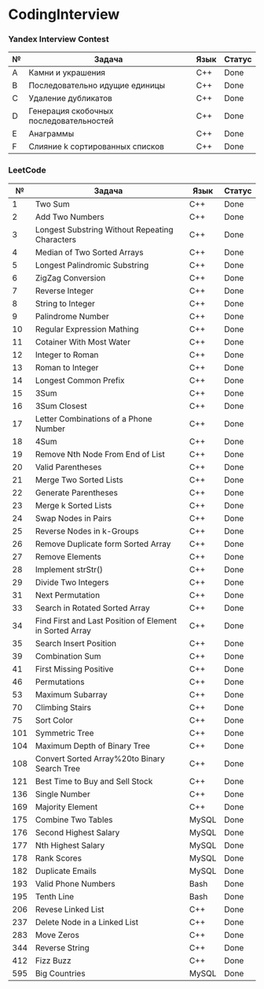 # CodingInterview

### Yandex Interview Contest
|№|Задача|Язык|Статус|
|-|------|----|------|
|A|Камни и украшения|C++|Done|
|B|Последовательно идущие единицы|C++|Done|
|C|Удаление дубликатов|C++|Done|
|D|Генерация скобочных последовательностей|C++|Done|
|E|Анаграммы|C++|Done|
|F|Слияние k сортированных списков|C++|Done|

### LeetCode
|№|Задача|Язык|Статус|
|-|------|----|------|
|1|Two Sum|C++|Done|
|2|Add Two Numbers|C++|Done|
|3|Longest Substring Without Repeating Characters|C++|Done|
|4|Median of Two Sorted Arrays|C++|Done|
|5|Longest Palindromic Substring|C++|Done|
|6|ZigZag Conversion|C++|Done|
|7|Reverse Integer|C++|Done|
|8|String to Integer|C++|Done|
|9|Palindrome Number|C++|Done|
|10|Regular Expression Mathing|C++|Done|
|11|Cotainer With Most Water|C++|Done|
|12|Integer to Roman|C++|Done|
|13|Roman to Integer|C++|Done|
|14|Longest Common Prefix|C++|Done|
|15|3Sum|C++|Done|
|16|3Sum Closest|C++|Done|
|17|Letter Combinations of a Phone Number|C++|Done|
|18|4Sum|C++|Done|
|19|Remove Nth Node From End of List|C++|Done|
|20|Valid Parentheses|C++|Done|
|21|Merge Two Sorted Lists|C++|Done|
|22|Generate Parentheses|C++|Done|
|23|Merge k Sorted Lists|C++|Done|
|24|Swap Nodes in Pairs|C++|Done|
|25|Reverse Nodes in k-Groups|C++|Done|
|26|Remove Duplicate form Sorted Array|C++|Done|
|27|Remove Elements|C++|Done|
|28|Implement strStr()|C++|Done|
|29|Divide Two Integers|C++|Done|
|31|Next Permutation|C++|Done|
|33|Search in Rotated Sorted Array|C++|Done|
|34|Find First and Last Position of Element in Sorted Array|C++|Done|
|35|Search Insert Position|C++|Done|
|39|Combination Sum|C++|Done|
|41|First Missing Positive|C++|Done|
|46|Permutations|C++|Done|
|53|Maximum Subarray|C++|Done|
|70|Climbing Stairs|C++|Done|
|75|Sort Color|C++|Done|
|101|Symmetric Tree|C++|Done|
|104|Maximum Depth of Binary Tree|C++|Done|
|108|Convert Sorted Array%20to Binary Search Tree|C++|Done|
|121|Best Time to Buy and Sell Stock|C++|Done|
|136|Single Number|C++|Done|
|169|Majority Element|C++|Done|
|175|Combine Two Tables|MySQL|Done|
|176|Second Highest Salary|MySQL|Done|
|177|Nth Highest Salary|MySQL|Done|
|178|Rank Scores|MySQL|Done|
|182|Duplicate Emails|MySQL|Done|
|193|Valid Phone Numbers|Bash|Done|
|195|Tenth Line|Bash|Done|
|206|Revese Linked List|C++|Done|
|237|Delete Node in a Linked List|C++|Done|
|283|Move Zeros|C++|Done|
|344|Reverse String|C++|Done|
|412|Fizz Buzz|C++|Done|
|595|Big Countries|MySQL|Done|

